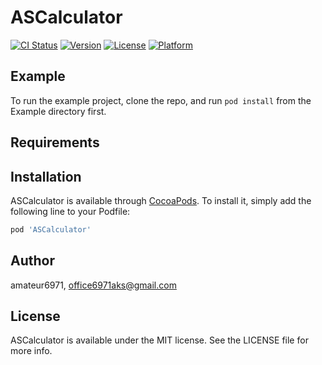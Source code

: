 # ASCalculator

[![CI Status](https://img.shields.io/travis/amateur6971/ASCalculator.svg?style=flat)](https://travis-ci.org/amateur6971/ASCalculator)
[![Version](https://img.shields.io/cocoapods/v/ASCalculator.svg?style=flat)](https://cocoapods.org/pods/ASCalculator)
[![License](https://img.shields.io/cocoapods/l/ASCalculator.svg?style=flat)](https://cocoapods.org/pods/ASCalculator)
[![Platform](https://img.shields.io/cocoapods/p/ASCalculator.svg?style=flat)](https://cocoapods.org/pods/ASCalculator)

## Example

To run the example project, clone the repo, and run `pod install` from the Example directory first.

## Requirements

## Installation

ASCalculator is available through [CocoaPods](https://cocoapods.org). To install
it, simply add the following line to your Podfile:

```ruby
pod 'ASCalculator'
```

## Author

amateur6971, office6971aks@gmail.com

## License

ASCalculator is available under the MIT license. See the LICENSE file for more info.
